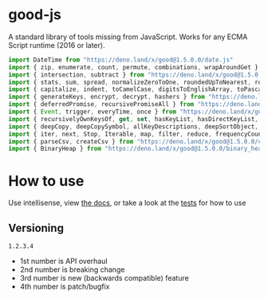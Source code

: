 # good-js

A standard library of tools missing from JavaScript. Works for any ECMA Script runtime (2016 or later).

```js
import DateTime from "https://deno.land/x/good@1.5.0.0/date.js"
import { zip, enumerate, count, permute, combinations, wrapAroundGet } from "https://deno.land/x/good@1.5.0.0/array.js"
import { intersection, subtract } from "https://deno.land/x/good@1.5.0.0/set.js"
import { stats, sum, spread, normalizeZeroToOne, roundedUpToNearest, roundedDownToNearest } from "https://deno.land/x/good@1.5.0.0/math.js"
import { capitalize, indent, toCamelCase, digitsToEnglishArray, toPascalCase, toKebabCase, toSnakeCase, toScreamingtoKebabCase, toScreamingtoSnakeCase, toRepresentation, toString, regex, escapeRegexMatch, escapeRegexReplace, extractFirst, isValidIdentifier } from "https://deno.land/x/good@1.5.0.0/string.js"
import { generateKeys, encrypt, decrypt, hashers } from "https://deno.land/x/good@1.5.0.0/encryption.js"
import { deferredPromise, recursivePromiseAll } from "https://deno.land/x/good@1.5.0.0/async.js"
import { Event, trigger, everyTime, once } from "https://deno.land/x/good@1.5.0.0/events.js"
import { recursivelyOwnKeysOf, get, set, hasKeyList, hasDirectKeyList, remove, merge, compareProperty, recursivelyIterateOwnKeysOf } from "https://deno.land/x/good@1.5.0.0/object.js"
import { deepCopy, deepCopySymbol, allKeyDescriptions, deepSortObject, shallowSortObject, isGeneratorType,isAsyncIterable, isSyncIterable, isTechnicallyIterable, isSyncIterableObjectOrContainer, allKeys } from "https://deno.land/x/good@1.5.0.0/value.js"
import { iter, next, Stop, Iterable, map, filter, reduce, frequencyCount, zip, count, enumerate, permute, combinations, slices, asyncIteratorToList, concurrentlyTransform, forkBy } from "https://deno.land/x/good@1.5.0.0/iterable.js"
import { parseCsv, createCsv } from "https://deno.land/x/good@1.5.0.0/csv.js"
import { BinaryHeap } from "https://deno.land/x/good@1.5.0.0/binary_heap.js"
```


# How to use

Use intellisense, view [the docs](https://deno.land/x/good?doc), or take a look at the [tests](https://github.com/jeff-hykin/good-js/tree/master/tests) for how to use

## Versioning

`1.2.3.4`
- 1st number is API overhaul
- 2nd number is breaking change
- 3rd number is new (backwards compatible) feature 
- 4th number is patch/bugfix